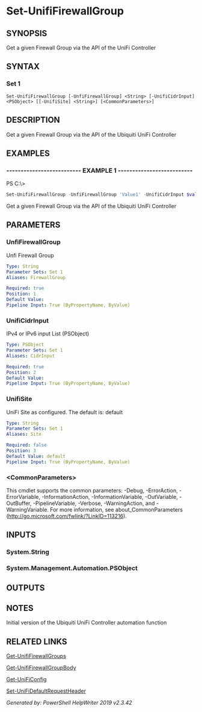 ﻿# Set-UnifiFirewallGroup

## SYNOPSIS
Get a given Firewall Group via the API of the UniFi Controller

## SYNTAX

### Set 1
```
Set-UnifiFirewallGroup [-UnfiFirewallGroup] <String> [-UnifiCidrInput] <PSObject> [[-UnifiSite] <String>] [<CommonParameters>]
```

## DESCRIPTION
Get a given Firewall Group via the API of the Ubiquiti UniFi Controller

## EXAMPLES

### -------------------------- EXAMPLE 1 --------------------------
PS C:\\\>
```powershell
Set-UnifiFirewallGroup -UnfiFirewallGroup 'Value1' -UnifiCidrInput $value2
```

Get a given Firewall Group via the API of the Ubiquiti UniFi Controller

## PARAMETERS

### UnfiFirewallGroup
Unfi Firewall Group

```yaml
Type: String
Parameter Sets: Set 1
Aliases: FirewallGroup

Required: true
Position: 1
Default Value: 
Pipeline Input: True (ByPropertyName, ByValue)
```

### UnifiCidrInput
IPv4 or IPv6 input List (PSObject)

```yaml
Type: PSObject
Parameter Sets: Set 1
Aliases: CidrInput

Required: true
Position: 2
Default Value: 
Pipeline Input: True (ByPropertyName, ByValue)
```

### UnifiSite
UniFi Site as configured. The default is: default

```yaml
Type: String
Parameter Sets: Set 1
Aliases: Site

Required: false
Position: 3
Default Value: default
Pipeline Input: True (ByPropertyName, ByValue)
```

### \<CommonParameters\>
This cmdlet supports the common parameters: -Debug, -ErrorAction, -ErrorVariable, -InformationAction, -InformationVariable, -OutVariable, -OutBuffer, -PipelineVariable, -Verbose, -WarningAction, and -WarningVariable. For more information, see about_CommonParameters (http://go.microsoft.com/fwlink/?LinkID=113216).

## INPUTS

### System.String


### System.Management.Automation.PSObject


## OUTPUTS

## NOTES

Initial version of the Ubiquiti UniFi Controller automation function

## RELATED LINKS

[Get-UnifiFirewallGroups]()

[Get-UnifiFirewallGroupBody]()

[Get-UniFiConfig]()

[Set-UniFiDefaultRequestHeader]()


*Generated by: PowerShell HelpWriter 2019 v2.3.42*
